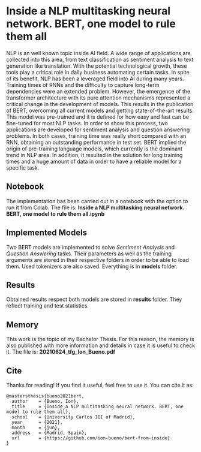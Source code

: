 # Inside a NLP multitasking neural network. BERT, one model to rule them all
NLP is an well known topic inside AI field. A wide range of applications are collected into this area, from text classification as sentiment analysis to text generation like translation. With the potential technological growth, these tools play a critical role in daily business automating certain tasks. In spite of its benefit, NLP has been a leveraged field into AI during many years. Training times of RNNs and the difficulty to capture long-term dependencies were an extended problem. However, the emergence of the transformer architecture with its pure attention mechanisms represented a critical change in the development of models. This results in the publication of BERT, overcoming all current models and getting state-of-the-art results. This model was pre-trained and it is defined for how easy and fast can be fine-tuned for most NLP tasks. In order to show this process, two applications are developed for sentiment analysis and question answering problems. In both cases, training time was really short compared with an RNN, obtaining an outstanding performance in test set. BERT implied the origin of pre-training language models, which currently is the dominant trend in NLP area. In addition, it resulted in the solution for long training times and a huge amount of data in order to have a reliable model for a specific task.

## Notebook
The implementation has been carried out in a notebook with the option to run it from Colab. The file is: 
**Inside a NLP multitasking neural network. BERT, one model to rule them all.ipynb**

## Implemented Models
Two BERT models are implemented to solve _Sentiment Analysis_ and _Question Answering_ tasks. Their parameters as well as the training arguments are stored in their respective folders in order to be able to load them. Used tokenizers are also saved. Everything is in **models** folder.

## Results
Obtained results respect both models are stored in **results** folder. They reflect training and test statistics.

## Memory
This work is the topic of my Bachelor Thesis. For this reason, the memory is also published with more information and details in case it is useful to check it. The file is: **20210624_tfg_Ion_Bueno.pdf**

## Cite
Thanks for reading! If you find it useful, feel free to use it. You can cite it as:
```
@mastersthesis{bueno2021bert,
  author    = {Bueno, Ion},
  title     = {Inside a NLP multitasking neural network. BERT, one model to rule them all},
  school    = {University Carlos III of Madrid},
  year      = {2021},
  month     = {jun},
  address   = {Madrid, Spain},
  url       = {https://github.com/ion-bueno/bert-from-inside}
}
```
